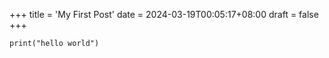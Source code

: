 +++
title = 'My First Post'
date = 2024-03-19T00:05:17+08:00
draft = false
+++
```
print("hello world")
```
